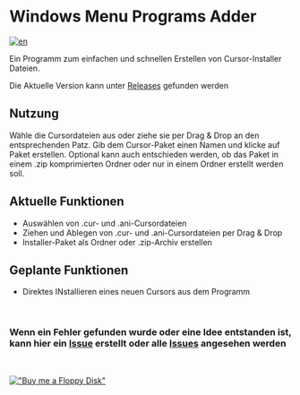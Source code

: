 # Windows Menu Programs Adder

[![en](https://img.shields.io/badge/lang-en-red.svg)](https://github.com/Der-Floh/Cursor-Installer-Creator/blob/master/README.md)

Ein Programm zum einfachen und schnellen Erstellen von Cursor-Installer Dateien.

Die Aktuelle Version kann unter [Releases](https://github.com/Der-Floh/Cursor-Installer-Creator/releases) gefunden werden

## Nutzung

Wähle die Cursordateien aus oder ziehe sie per Drag & Drop an den entsprechenden Patz. Gib dem Cursor-Paket einen Namen und klicke auf Paket erstellen. Optional kann auch entschieden werden, ob das Paket in einem .zip komprimierten Ordner oder nur in einem Ordner erstellt werden soll.

## Aktuelle Funktionen

- Auswählen von .cur- und .ani-Cursordateien
- Ziehen und Ablegen von .cur- und .ani-Cursordateien per Drag & Drop
- Installer-Paket als Ordner oder .zip-Archiv erstellen

## Geplante Funktionen

- Direktes INstallieren eines neuen Cursors aus dem Programm

&nbsp;

### Wenn ein Fehler gefunden wurde oder eine Idee entstanden ist, kann hier ein [Issue](https://github.com/Der-Floh/Cursor-Installer-Creator/issues/new) erstellt oder alle [Issues](https://github.com/Der-Floh/Cursor-Installer-Creator/issues) angesehen werden

&nbsp;

[!["Buy me a Floppy Disk"](https://www.buymeacoffee.com/assets/img/custom_images/orange_img.png)](https://www.buymeacoffee.com/der_floh)
